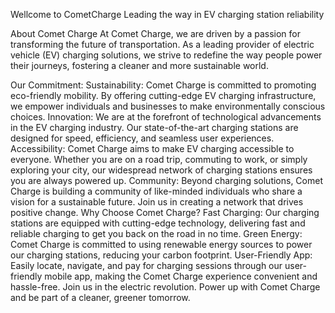 Wellcome to CometCharge
Leading the way in EV charging station reliability

About Comet Charge
At Comet Charge, we are driven by a passion for transforming the future of transportation. As a leading provider of electric vehicle (EV) charging solutions, we strive to redefine the way people power their journeys, fostering a cleaner and more sustainable world.

Our Commitment:
Sustainability: Comet Charge is committed to promoting eco-friendly mobility. By offering cutting-edge EV charging infrastructure, we empower individuals and businesses to make environmentally conscious choices.
Innovation: We are at the forefront of technological advancements in the EV charging industry. Our state-of-the-art charging stations are designed for speed, efficiency, and seamless user experiences.
Accessibility: Comet Charge aims to make EV charging accessible to everyone. Whether you are on a road trip, commuting to work, or simply exploring your city, our widespread network of charging stations ensures you are always powered up.
Community: Beyond charging solutions, Comet Charge is building a community of like-minded individuals who share a vision for a sustainable future. Join us in creating a network that drives positive change.
Why Choose Comet Charge?
Fast Charging: Our charging stations are equipped with cutting-edge technology, delivering fast and reliable charging to get you back on the road in no time.
Green Energy: Comet Charge is committed to using renewable energy sources to power our charging stations, reducing your carbon footprint.
User-Friendly App: Easily locate, navigate, and pay for charging sessions through our user-friendly mobile app, making the Comet Charge experience convenient and hassle-free.
Join us in the electric revolution. Power up with Comet Charge and be part of a cleaner, greener tomorrow.
